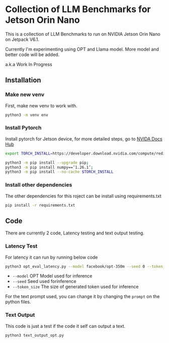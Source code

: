 # Collection of LLM Benchmarks for Jetson Orin Nano

This is a collection of LLM Benchmarks to run on NVIDIA Jetson Orin Nano on Jetpack V6.1.

Currently I'm experimenting using OPT and Llama model. More model and better code will be added.

a.k.a Work In Progress

## Installation 
### Make new venv
First, make new venv to work with.

```bash
python3 -m venv env
```

### Install Pytorch
Install pytorch for Jetson device, for more detailed steps, go to [NVIDA Docs Hub](https://docs.nvidia.com/deeplearning/frameworks/install-pytorch-jetson-platform/index.html)

```bash
export TORCH_INSTALL=https://developer.download.nvidia.com/compute/redist/jp/v61/pytorch/torch-2.5.0a0+872d972e41.nv24.08.17622132-cp310-cp310-linux_aarch64.whl
```

```bash
python3 -m pip install --upgrade pip;
python3 -m pip install numpy==’1.26.1’;
python3 -m pip install --no-cache $TORCH_INSTALL
```

### Install other dependencies
The other dependencies for this roject can be install using requirements.txt

```bash
pip install -r requirements.txt
```

## Code

There are currently 2 code, Latency testing and text output testing.

### Latency Test
For latency it can run by running below code

```bash
python3 opt_eval_latency.py --model facebook/opt-350m --seed 0 --token_size 200
```

* ``--model`` OPT Model used for inference
* ``--seed`` Seed used forinference
* ``--token_size`` The size of generated token used for inference

 For the text prompt used, you can change it by changing the ``prompt`` on the python files.


### Text Output
This code is just a test if the code it self can output a text.

```bash
python3 text_output_opt.py
```